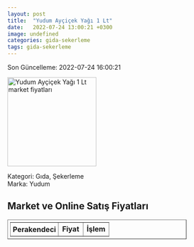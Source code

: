```yaml
---
layout: post
title:  "Yudum Ayçiçek Yağı 1 Lt"
date:   2022-07-24 13:00:21 +0300
image: undefined
categories: gida-sekerleme
tags: gida-sekerleme
---
```


Son Güncelleme: 2022-07-24 16:00:21

<img src="undefined" width="200" alt="Yudum Ayçiçek Yağı 1 Lt market fiyatları" />

Kategori: Gıda, Şekerleme
<br />
Marka: Yudum

<h2>Market ve Online Satış Fiyatları</h2>

<table border="1" style="padding: 5px;width:80%;">
  <tr>
    <td style="padding: 5px;"><strong>Perakendeci</strong></td>
    <td><strong>Fiyat</strong></td>
    <td><strong>İşlem</strong></td>
  </tr>
  
</table>
